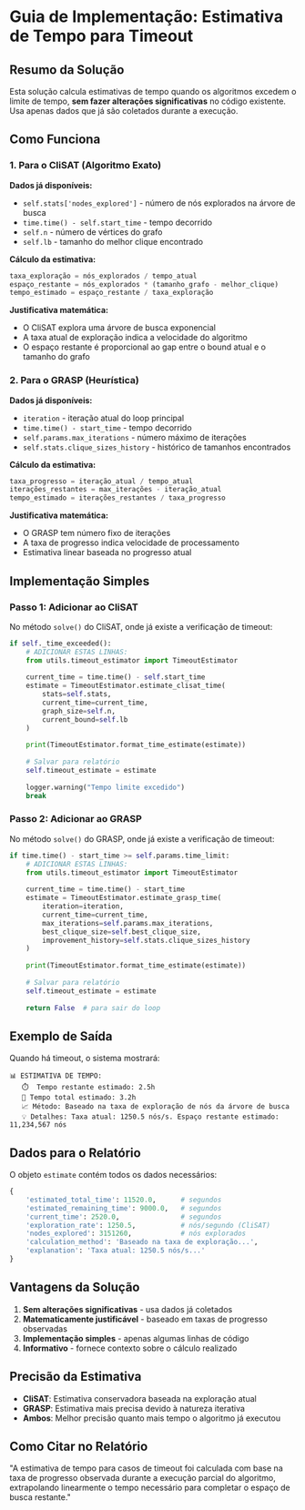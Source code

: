 # Guia de Implementação: Estimativa de Tempo para Timeout

## Resumo da Solução

Esta solução calcula estimativas de tempo quando os algoritmos excedem o limite de tempo, **sem fazer alterações significativas** no código existente. Usa apenas dados que já são coletados durante a execução.

## Como Funciona

### 1. Para o CliSAT (Algoritmo Exato)

**Dados já disponíveis:**
- `self.stats['nodes_explored']` - número de nós explorados na árvore de busca
- `time.time() - self.start_time` - tempo decorrido
- `self.n` - número de vértices do grafo
- `self.lb` - tamanho do melhor clique encontrado

**Cálculo da estimativa:**
```python
taxa_exploração = nós_explorados / tempo_atual
espaço_restante = nós_explorados * (tamanho_grafo - melhor_clique)
tempo_estimado = espaço_restante / taxa_exploração
```

**Justificativa matemática:**
- O CliSAT explora uma árvore de busca exponencial
- A taxa atual de exploração indica a velocidade do algoritmo
- O espaço restante é proporcional ao gap entre o bound atual e o tamanho do grafo

### 2. Para o GRASP (Heurística)

**Dados já disponíveis:**
- `iteration` - iteração atual do loop principal
- `time.time() - start_time` - tempo decorrido
- `self.params.max_iterations` - número máximo de iterações
- `self.stats.clique_sizes_history` - histórico de tamanhos encontrados

**Cálculo da estimativa:**
```python
taxa_progresso = iteração_atual / tempo_atual
iterações_restantes = max_iterações - iteração_atual
tempo_estimado = iterações_restantes / taxa_progresso
```

**Justificativa matemática:**
- O GRASP tem número fixo de iterações
- A taxa de progresso indica velocidade de processamento
- Estimativa linear baseada no progresso atual

## Implementação Simples

### Passo 1: Adicionar ao CliSAT

No método `solve()` do CliSAT, onde já existe a verificação de timeout:

```python
if self._time_exceeded():
    # ADICIONAR ESTAS LINHAS:
    from utils.timeout_estimator import TimeoutEstimator
    
    current_time = time.time() - self.start_time
    estimate = TimeoutEstimator.estimate_clisat_time(
        stats=self.stats,
        current_time=current_time,
        graph_size=self.n,
        current_bound=self.lb
    )
    
    print(TimeoutEstimator.format_time_estimate(estimate))
    
    # Salvar para relatório
    self.timeout_estimate = estimate
    
    logger.warning("Tempo limite excedido")
    break
```

### Passo 2: Adicionar ao GRASP

No método `solve()` do GRASP, onde já existe a verificação de timeout:

```python
if time.time() - start_time >= self.params.time_limit:
    # ADICIONAR ESTAS LINHAS:
    from utils.timeout_estimator import TimeoutEstimator
    
    current_time = time.time() - start_time
    estimate = TimeoutEstimator.estimate_grasp_time(
        iteration=iteration,
        current_time=current_time,
        max_iterations=self.params.max_iterations,
        best_clique_size=self.best_clique_size,
        improvement_history=self.stats.clique_sizes_history
    )
    
    print(TimeoutEstimator.format_time_estimate(estimate))
    
    # Salvar para relatório
    self.timeout_estimate = estimate
    
    return False  # para sair do loop
```

## Exemplo de Saída

Quando há timeout, o sistema mostrará:

```
📊 ESTIMATIVA DE TEMPO:
   ⏱️  Tempo restante estimado: 2.5h
   🎯 Tempo total estimado: 3.2h
   📈 Método: Baseado na taxa de exploração de nós da árvore de busca
   💡 Detalhes: Taxa atual: 1250.5 nós/s. Espaço restante estimado: 11,234,567 nós
```

## Dados para o Relatório

O objeto `estimate` contém todos os dados necessários:

```python
{
    'estimated_total_time': 11520.0,      # segundos
    'estimated_remaining_time': 9000.0,   # segundos
    'current_time': 2520.0,               # segundos
    'exploration_rate': 1250.5,           # nós/segundo (CliSAT)
    'nodes_explored': 3151260,            # nós explorados
    'calculation_method': 'Baseado na taxa de exploração...',
    'explanation': 'Taxa atual: 1250.5 nós/s...'
}
```

## Vantagens da Solução

1. **Sem alterações significativas** - usa dados já coletados
2. **Matematicamente justificável** - baseado em taxas de progresso observadas
3. **Implementação simples** - apenas algumas linhas de código
4. **Informativo** - fornece contexto sobre o cálculo realizado

## Precisão da Estimativa

- **CliSAT**: Estimativa conservadora baseada na exploração atual
- **GRASP**: Estimativa mais precisa devido à natureza iterativa
- **Ambos**: Melhor precisão quanto mais tempo o algoritmo já executou

## Como Citar no Relatório

"A estimativa de tempo para casos de timeout foi calculada com base na taxa de progresso observada durante a execução parcial do algoritmo, extrapolando linearmente o tempo necessário para completar o espaço de busca restante."
